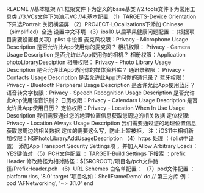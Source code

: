 README
//基本框架
//1.框架文件下为定义的base基类
//2.tools文件下为常用工具类
//3.VCs文件下为演示VC
//4.基本配置
                    （1）TARGETS-Device Orientation下只选Portrait 关闭横竖屏
                    （2）PROJECT-LOcalizations下添加 Chinese（simplified）全选 设置中文环境
                    （3）ios10 以后苹果健康问题配置 ：（根据项目需要设置相关项）plist 中设置
                                    麦克风权限：Privacy - Microphone Usage Description 是否允许此App使用你的麦克风？
                                    相机权限： Privacy - Camera Usage Description 是否允许此App使用你的相机？
                                    相册权限：Application photoLibraryDesciption
                                    相册权限： Privacy - Photo Library Usage Description 是否允许此App访问你的媒体资料库？
                                    通讯录权限： Privacy - Contacts Usage Description 是否允许此App访问你的通讯录？
                                    蓝牙权限：Privacy - Bluetooth Peripheral Usage Description 是否许允此App使用蓝牙？
                                    语音转文字权限：Privacy - Speech Recognition Usage Description 是否允许此App使用语音识别？
                                    日历权限：Privacy - Calendars Usage Description 是否允许此App使用日历？
                                    定位权限：Privacy - Location When In Use Usage Description 我们需要通过您的地理位置信息获取您周边的相关数据
                                    定位权限: Privacy - Location Always Usage Description 我们需要通过您的地理位置信息获取您周边的相关数据
                                    定位的需要这么写，防止上架被拒。
                                    注：iOS11中相机新加权限：NSPhotoLibraryAddUsageDescription
                    （4）https 处理 ：（plist中设置）
                                        添加App Transport Security Settings项 ，并加入Allow Arbitrary Loads：YES键值对
                    （5）PCH文件配置 ： TARGET-Build Settings 下搜索 ：prefix Header 修改路径为相对路径：$(SRCROOT)/项目名/pch文件路径/PrefixHeader.pch
                    （6）URL Schemes 白名单配置：
                    （7）pod文件配置 ：
                                                        platform :ios, '8.0'
                                                        target '项目名如：ShellFrameDemo’ do
                                                        // 第三方库 例：
                                                        pod 'AFNetworking', '~> 3.1.0'
                                                        end
                            
                            
                            
                            
                            
                            
                            
                            
                            
                            
                            
                            
                            
                            
